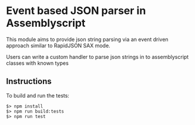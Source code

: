 Event based JSON parser in Assemblyscript
===========================

This module aims to provide json string parsing via an event driven approach similar to RapidJSON SAX mode.

Users can write a custom handler to parse json strings in to assemblyscript classes with known types

Instructions
------------

To build and run the tests:

```
$> npm install
$> npm run build:tests
$> npm run test
```
